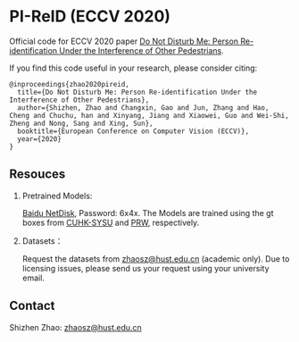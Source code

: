 # PI-ReID (ECCV 2020)

Official code for ECCV 2020 paper [Do Not Disturb Me: Person Re-identification Under the Interference of Other Pedestrians](https://arxiv.org/abs/2008.06963).

If you find this code useful in your research, please consider citing:
```
@inproceedings{zhao2020pireid,
  title={Do Not Disturb Me: Person Re-identification Under the Interference of Other Pedestrians},
  author={Shizhen, Zhao and Changxin, Gao and Jun, Zhang and Hao, Cheng and Chuchu, han and Xinyang, Jiang and Xiaowei, Guo and Wei-Shi, Zheng and Nong, Sang and Xing, Sun},
  booktitle={European Conference on Computer Vision (ECCV)},
  year={2020}
}
```

<h2 id="jump">Resouces</h2>

1. Pretrained Models:

   [Baidu NetDisk](https://pan.baidu.com/s/1O08TssJcASsTh8veIBimzA), Password: 6x4x. The Models are trained using the gt boxes from [CUHK-SYSU](https://github.com/ShuangLI59/person_search) and [PRW](https://github.com/liangzheng06/PRW-baseline), respectively.
   
2. Datasets：
   
   Request the datasets from zhaosz@hust.edu.cn (academic only).
   Due to licensing issues, please send us your request using your university email.
   

## Contact

Shizhen Zhao: zhaosz@hust.edu.cn
